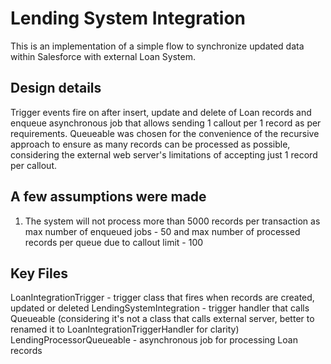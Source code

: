 # Lending System Integration

This is an implementation of a simple flow to synchronize updated data within Salesforce with external Loan System.

## Design details
Trigger events fire on after insert, update and delete of Loan records and enqueue asynchronous job that allows sending 1 callout per 1 record as per requirements.
Queueable was chosen for the convenience of the recursive approach to ensure as many records can be processed as possible, considering the external web server's limitations of accepting just 1 record per callout.

## A few assumptions were made

1. The system will not process more than 5000 records per transaction as max number of enqueued jobs - 50 and max number of processed records per queue due to callout limit - 100

## Key Files
LoanIntegrationTrigger - trigger class that fires when records are created, updated or deleted
LendingSystemIntegration - trigger handler that calls Queueable (considering it's not a class that calls external server, better to renamed it to LoanIntegrationTriggerHandler for clarity)
LendingProcessorQueueable - asynchronous job for processing Loan records
